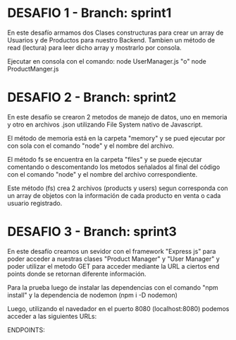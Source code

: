 # DESAFIO 1 - Branch: sprint1

En este desafío armamos dos Clases constructuras para crear un array de Usuarios y de Productos para nuestro Backend. Tambien un método de read (lectura) para leer dicho array y mostrarlo por consola. 

Ejecutar en consola con el comando: node UserManager.js "o" node ProductManger.js

# DESAFIO 2 - Branch: sprint2

En este desafío se crearon 2 metodos de manejo de datos, uno en memoria y otro en archivos .json utilizando File System nativo de Javascript. 

El método de memoria está en la carpeta "memory" y se pued ejecutar por con sola con el comando "node" y el nombre del archivo.

El método fs se encuentra en la carpeta "files" y se puede ejecutar comentando o descomentando los metodos señalados al final del código con el comando "node" y el nombre del archivo correspondiente. 

Este método (fs) crea 2 archivos (products y users) segun corresponda con un array de objetos con la información de cada producto en venta o cada usuario registrado. 

# DESAFIO 3 - Branch: sprint3

En este desafío creamos un sevidor con el framework "Express js" para poder acceder a nuestras clases "Product Manager" y "User Manager" y poder utilizar el metodo GET para acceder mediante la URL a ciertos end points donde se retornan diferente información. 

Para la prueba luego de instalar las dependencias con el comando "npm install" y la dependencia de nodemon (npm i -D nodemon) 

Luego, utilizando el navedador en el puerto 8080 (localhost:8080) podemos acceder a las siguientes URLs: 

ENDPOINTS: 

